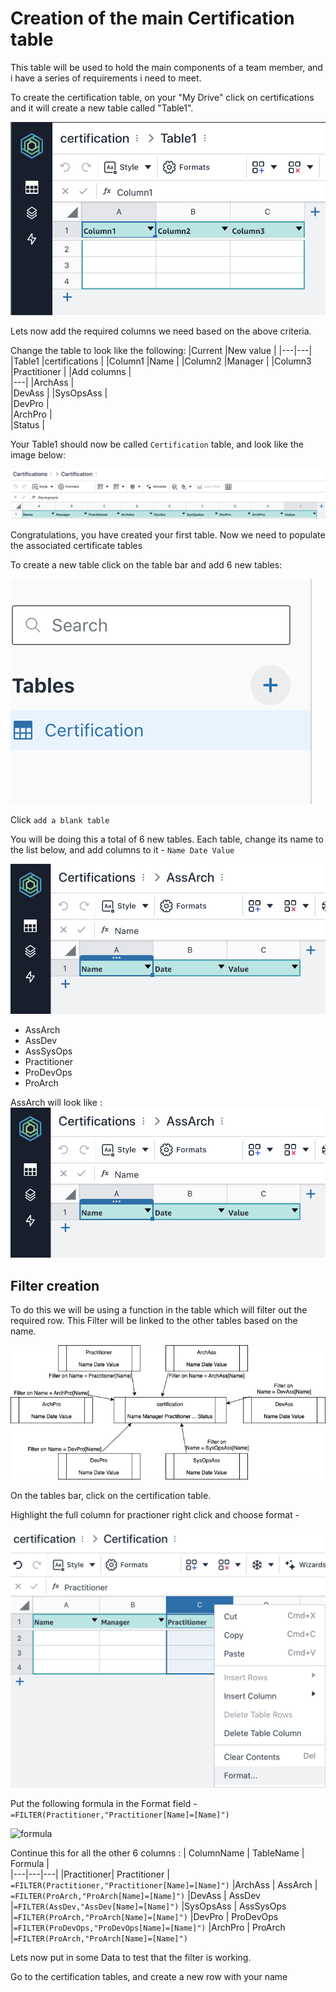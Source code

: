 # Creation of the main Certification table 

This table will be used to hold the main components of a team member, and i have a series of requirements i need to meet. 

To create the certification table, on your "My Drive" click on certifications and it will create a new table called "Table1". 

![Create workbook](/images/table1.png)

Lets now add the required columns we need based on the above criteria. 

Change the table to look like the following: 
|Current   |New value  |
|---|---|
|Table1    |certifications   |
|Column1   |Name   |
|Column2   |Manager   |
|Column3   |Practitioner   |
|Add columns   |  
|---|
|ArchAss  |   
|DevAss      | 
|SysOpsAss   |  
|DevPro   |  
|ArchPro   |  
|Status   |  


Your Table1 should now be called ```Certification``` table, and look like the image below: 

![certification](/images/certification.png)

Congratulations, you have created your first table. Now we need to populate the associated certificate tables

To create a new table click on the table bar and add 6 new tables: 

![certification](/images/newtabcreate.png)

Click ```add a blank table```

You will be doing this a total of 6 new tables. Each table, change its name to the list below, and add columns to it - ``` Name Date Value ```
 
![certification](/images/assarch.png)

- AssArch
- AssDev
- AssSysOps
- Practitioner
- ProDevOps
- ProArch

AssArch will look like : 
![associate architect](/images/assarch.png)

## Filter creation

To do this we will be using a function in the table which will filter out the required row.  This Filter  will be linked to the other tables based on the name. 

![table joins](/images/certs.png)

On the tables bar, click on the certification table. 

Highlight the full column for practioner right click and choose format - 

![format ](/images/format.png)

Put the following formula in the Format field - 
```=FILTER(Practitioner,"Practitioner[Name]=[Name]")```

![formula ](/images/practformula.png)

Continue this for all the other 6 columns : 
| ColumnName | TableName | Formula |  
|---|---|---|
|Practitioner| Practitioner | ```=FILTER(Practitioner,"Practitioner[Name]=[Name]")```
|ArchAss  |  AssArch | ```=FILTER(ProArch,"ProArch[Name]=[Name]")```
|DevAss      | AssDev |```=FILTER(AssDev,"AssDev[Name]=[Name]")```
|SysOpsAss   |  AssSysOps |```=FILTER(ProArch,"ProArch[Name]=[Name]")```
|DevPro   |  ProDevOps |```=FILTER(ProDevOps,"ProDevOps[Name]=[Name]")```
|ArchPro   | ProArch |```=FILTER(ProArch,"ProArch[Name]=[Name]")```

Lets now put in some Data to test that the filter is working. 

Go to the certification tables, and create a new row with your name
